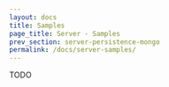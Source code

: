 ```yaml
---
layout: docs
title: Samples
page_title: Server - Samples
prev_section: server-persistence-mongo
permalink: /docs/server-samples/
---
```


TODO